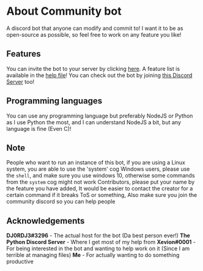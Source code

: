 # About Community bot
A discord bot that anyone can modify and commit to! I want it to be as open-source as possible, so feel free to work on any feature you like!

## Features
You can invite the bot to your server by clicking [here](https://discordapp.com/oauth2/authorize?client_id=610225885093691467&scope=bot&permissions=8).
A feature list is available in the [help file](https://github.com/IpProxyNeon/Community-discord-bot/blob/master/help.txt)!
You can check out the bot by joining [this Discord Server](https://discord.gg/zF8z7ar) too!

## Programming languages
You can use any programming language but preferably NodeJS or Python as I use Python the most, and I can understand NodeJS a bit, but any language is fine (Even C)! 

## Note
People who want to run an instance of this bot, if you are using a Linux system, you are able to use the 'system' cog
Windows users, please use the `shell`, and make sure you use windows 10, otherwise some commands from the `system` cog might not work
Contributors, please put your name by the feature you have added, It would be easier to contact the creator for a certain command if it breaks ToS or something, Also make sure you join the community discord so you can help people

## Acknowledgements
**DJ0RDJ3#3296** - The actual host for the bot (Da best person ever!)
**The Python Discord Server** - Where I get most of my help from
**Xevion#0001** - For being interested in the bot and wanting to help work on it (Since I am terrible at managing files)
**Me** - For actually wanting to do something productive
